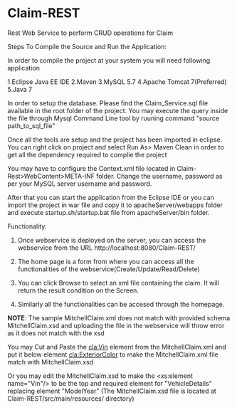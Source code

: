 # Claim-REST
Rest Web Service to perform CRUD operations for Claim

Steps To Compile the Source and Run the Application:

In order to compile the project at your system you will need following application

1.Eclipse Java EE IDE
2.Maven
3.MySQL 5.7
4.Apache Tomcat 7(Preferred)
5.Java 7

In order to setup the database. Please find the Claim_Service.sql file available in the root folder of the project. You may execute the query inside the file through Mysql Command Line tool by ruuning command "source path_to_sql_file"
  
Once all the tools are setup and the project has been imported in eclipse. You can right click on project and select Run As> Maven Clean in order to get all the dependency required to complie the project

You may have to configure the Context.xml file located in Claim-Rest>WebContent>META-INF folder. Change the username, password as per your MySQL server username and password.

After that you can start the application from the Eclipse IDE or you can import the project in war file and copy it to apacheServer/webapps folder and execute startup.sh/startup.bat file from apacheServer/bin folder.

Functionality:
1. Once webservice is deployed on the server, you can access the webservice from the URL http://localhost:8080/Claim-REST/
 
2. The home page is a form from where you can access all the functionalities of the webservice(Create/Update/Read/Delete)
 
3. You can click Browse to select an xml file containing the claim. It will return the result condition on the Screen.

4. Similarly all the functionalities can be accesed through the homepage.

****NOTE****: The sample MitchellClaim.xml does not match with provided schema MitchellClaim.xsd and uploading the file in the webservice will throw error as it does not match with the xsd

You may Cut and Paste the <cla:Vin> element from the MitchellClaim.xml and put it below element <cla:ExteriorColor> to make the MitchellClaim.xml file match with MitchellClaim.xsd

Or you may edit the MitchellClaim.xsd to make the <xs:element name="Vin"/> to be the top and required element for "VehicleDetails" replacing element "ModelYear"
(The MitchellClaim.xsd file is located at Claim-REST/src/main/resources/ directory)
 
